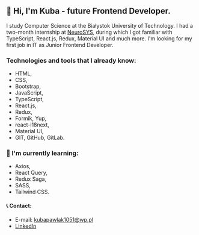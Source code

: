 ## 👋 Hi, I'm Kuba - future **Frontend Developer**.

I study Computer Science at the Białystok University of Technology. I had a two-month internship at [NeuroSYS](https://neurosys.com/blog/telemetric-system), during which I got familiar with TypeScript, React.js, Redux, Material UI and much more. I'm looking for my first job in IT as Junior Frontend Developer. 

### Technologies and tools that I already know: 

- HTML,
- CSS,
- Bootstrap,
- JavaScript,
- TypeScript,
- React.js,
- Redux,
- Formik, Yup,
- react-i18next,
- Material UI,
- GIT, GitHub, GitLab.

### 📖 I'm currently learning: 

- Axios,
- React Query,
- Redux Saga,
- SASS,
- Tailwind CSS.

#### 📞 Contact:

- E-mail: kubapawlak1051@wp.pl
- [LinkedIn](https://www.linkedin.com/in/jakub-pawlak-frontend-dev/)
